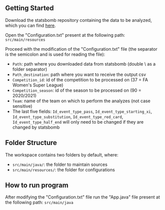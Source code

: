 ## Getting Started

Download the statsbomb repository containing the data to be analyzed, which you can find [here](https://github.com/statsbomb/open-data). 

Open the "Configuration.txt" present at the following path: `src/main/resources`

Proceed with the modification of the "Configuration.txt" file (the separator is the semicolon and is used for reading the file):

- `Path`: path where you downloaded data from statsbomb (double \\ as a folder separator)
- `Path_destination`: path where you want to receive the output csv
- `Competition_id`: id of the competition to be processed on (37 = FA Women's Super League) 
- `Competition_season`: id of the season to be processed on (90 = 2020/2021)
- `Team`: name of the team on which to perform the analyzes (not case sensitive)
- The last five fields: `Id_event_type_pass`, `Id_event_type_starting_xi`, `Id_event_type_substitution`, `Id_event_type_red_card`, `Id_event_type_half_end` will only need to be changed if they are changed by statsbomb

## Folder Structure

The workspace contains two folders by default, where:

- `src/main/java/`: the folder to maintain sources
- `src/main/resources/`: the folder for configurations

## How to run program

After modifying the "Configuration.txt" file run the "App.java" file present at the following path: `src/main/java`

